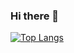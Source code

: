 ### Hi there 👋

[![Top Langs](https://github-readme-stats.vercel.app/api/top-langs/?username=msdl21)](https://github.com/MSDL21/github-readme-stats)
